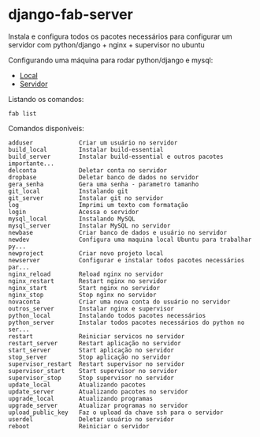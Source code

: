 django-fab-server
=================

Instala e configura todos os pacotes necessários para configurar um servidor com python/django + nginx + supervisor no ubuntu


Configurando uma máquina para rodar python/django e mysql:

<ul>
    <li>
        <a href="html/NEWDEV.md">Local</a>
    </li>
    <li>
        <a href="html/NEWSERVER.md">Servidor</a>
    </li>
</ul>



Listando os comandos:

    fab list

Comandos disponíveis:

    adduser             Criar um usuário no servidor
    build_local         Instalar build-essential
    build_server        Instalar build-essential e outros pacotes importante...
    delconta            Deletar conta no servidor
    dropbase            Deletar banco de dados no servidor
    gera_senha          Gera uma senha - parametro tamanho
    git_local           Instalando git
    git_server          Instalar git no servidor
    log                 Imprimi um texto com formatação
    login               Acessa o servidor
    mysql_local         Instalando MySQL
    mysql_server        Instalar MySQL no servidor
    newbase             Criar banco de dados e usuário no servidor
    newdev              Configura uma maquina local Ubuntu para trabalhar py...
    newproject          Criar novo projeto local
    newserver           Configurar e instalar todos pacotes necessários par...
    nginx_reload        Reload nginx no servidor
    nginx_restart       Restart nginx no servidor
    nginx_start         Start nginx no servidor
    nginx_stop          Stop nginx no servidor
    novaconta           Criar uma nova conta do usuário no servidor
    outros_server       Instalar nginx e supervisor
    python_local        Instalando todos pacotes necessários
    python_server       Instalar todos pacotes necessários do python no ser...
    restart             Reiniciar servicos no servidor
    restart_server      Restart aplicação no servidor
    start_server        Start aplicação no servidor
    stop_server         Stop aplicação no servidor
    supervisor_restart  Restart supervisor no servidor
    supervisor_start    Start supervisor no servidor
    supervisor_stop     Stop supervisor no servidor
    update_local        Atualizando pacotes
    update_server       Atualizando pacotes no servidor
    upgrade_local       Atualizando programas
    upgrade_server      Atualizar programas no servidor
    upload_public_key   Faz o upload da chave ssh para o servidor
    userdel             Deletar usuário no servidor
    reboot              Reiniciar o servidor
